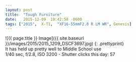 ```yaml
---
layout: post
title:  "Tough Furniture"
date:   2015-12-09  19:42:58 -0600
tags: ["2015",  X-T1,  "XF16-55mmF2.8 R LM WR", Genesis]
---
```

![{{ page.title }} Image]({{ site.baseurl }}/images/2015/2015_1209_DSCF3697.jpg)
{: .prettyprint}  
It has held up pretty well to Middle School use  
1/40 sec, f/2.8, ISO 3200 - Shutter clicks this day: 57